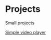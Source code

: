 # Projects

Small projects

[Simple video player](https://jgersain.github.io/projects/simple-video-player/)

